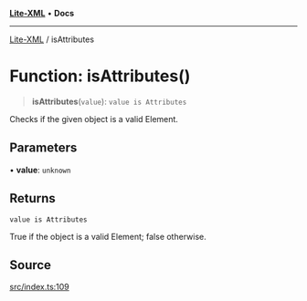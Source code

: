 [**Lite-XML**](../README.md) • **Docs**

***

[Lite-XML](../globals.md) / isAttributes

# Function: isAttributes()

> **isAttributes**(`value`): `value is Attributes`

Checks if the given object is a valid Element.

## Parameters

• **value**: `unknown`

## Returns

`value is Attributes`

True if the object is a valid Element; false otherwise.

## Source

[src/index.ts:109](https://github.com/softcraft-development/lite-xml/blob/d262b9b03753b4fdcb9ba812d868ebe793bf612f/src/index.ts#L109)
